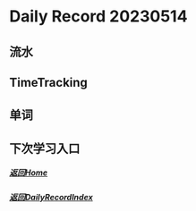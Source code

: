 
Daily Record 20230514
=====================

## 流水
  


## TimeTracking
  


## 单词
  


## 下次学习入口
  


##### [返回Home](../../../README.md)
  


##### [返回DailyRecordIndex](../index.md)
  

